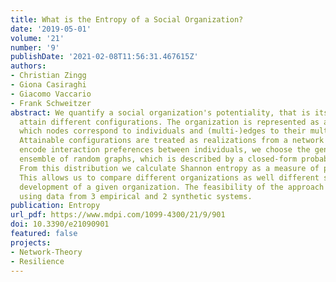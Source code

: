 ```yaml
---
title: What is the Entropy of a Social Organization?
date: '2019-05-01'
volume: '21'
number: '9'
publishDate: '2021-02-08T11:56:31.467615Z'
authors:
- Christian Zingg
- Giona Casiraghi
- Giacomo Vaccario
- Frank Schweitzer
abstract: We quantify a social organization's potentiality, that is its ability to
  attain different configurations. The organization is represented as a network in
  which nodes correspond to individuals and (multi-)edges to their multiple interactions.
  Attainable configurations are treated as realizations from a network ensemble. To
  encode interaction preferences between individuals, we choose the generalized hypergeometric
  ensemble of random graphs, which is described by a closed-form probability distribution.
  From this distribution we calculate Shannon entropy as a measure of potentiality.
  This allows us to compare different organizations as well different stages in the
  development of a given organization. The feasibility of the approach is demonstrated
  using data from 3 empirical and 2 synthetic systems.
publication: Entropy
url_pdf: https://www.mdpi.com/1099-4300/21/9/901
doi: 10.3390/e21090901
featured: false
projects:
- Network-Theory
- Resilience
---
```

